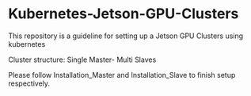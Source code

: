 # Kubernetes-Jetson-GPU-Clusters
This repository is a guideline for setting up a Jetson GPU Clusters using kubernetes

Cluster structure: Single Master- Multi Slaves

Please follow Installation_Master and Installation_Slave to finish setup respectively. 
